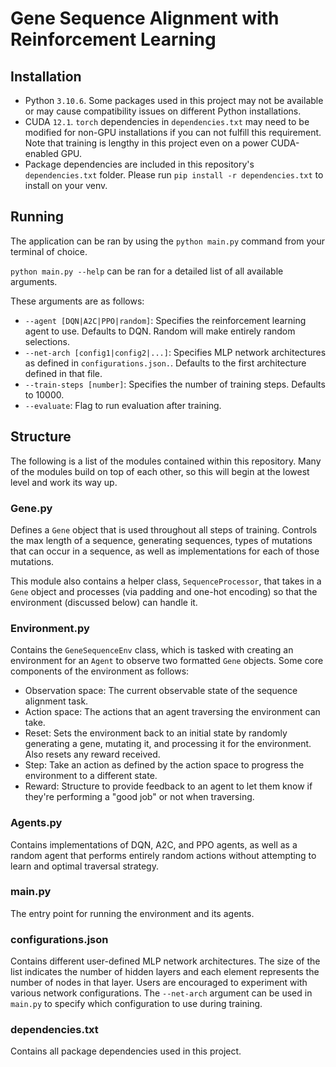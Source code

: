 # Gene Sequence Alignment with Reinforcement Learning

## Installation

- Python `3.10.6`. Some packages used in this project may not be available or may cause compatibility issues on different Python installations.
- CUDA `12.1`. `torch` dependencies in `dependencies.txt` may need to be modified for non-GPU installations if you can not fulfill this requirement. Note that training is lengthy in
this project even on a power CUDA-enabled GPU.
- Package dependencies are included in this repository's `dependencies.txt` folder. Please run  `pip install -r dependencies.txt` to install on your venv.

## Running

The application can be ran by using the `python main.py` command from your terminal of choice.

`python main.py --help` can be ran for a detailed list of all available arguments.

These arguments are as follows:

- `--agent [DQN|A2C|PPO|random]`: Specifies the reinforcement learning agent to use. Defaults to DQN. Random will make entirely random selections.
- `--net-arch [config1|config2|...]`: Specifies MLP network architectures as defined in `configurations.json.`. Defaults to the first architecture defined in that file.
- `--train-steps [number]`: Specifies the number of training steps. Defaults to 10000.
- `--evaluate`: Flag to run evaluation after training.

## Structure

The following is a list of the modules contained within this repository. Many of the modules build on top of each other, so this will begin at the lowest level and work its way up.

### Gene.py

Defines a `Gene` object that is used throughout all steps of training. Controls the max length of a sequence, generating sequences, types of mutations that can occur in a sequence, as well as implementations for each of those mutations.

This module also contains a helper class, `SequenceProcessor`, that takes in a `Gene` object and processes (via padding and one-hot encoding) so that the environment (discussed below) can handle it.

### Environment.py

Contains the `GeneSequenceEnv` class, which is tasked with creating an environment for an `Agent` to observe two formatted `Gene` objects. Some core components of the environment as follows:

- Observation space: The current observable state of the sequence alignment task.
- Action space: The actions that an agent traversing the environment can take.
- Reset: Sets the environment back to an initial state by randomly generating a gene, mutating it, and processing it for the environment. Also resets any reward received.
- Step: Take an action as defined by the action space to progress the environment to a different state.
- Reward: Structure to provide feedback to an agent to let them know if they're performing a "good job" or not when traversing.

### Agents.py

Contains implementations of DQN, A2C, and PPO agents, as well as a random agent that performs entirely random actions without attempting to learn and optimal traversal strategy.

### main.py

The entry point for running the environment and its agents.

### configurations.json

Contains different user-defined MLP network architectures. The size of the list indicates the number of hidden layers and each element represents the number of nodes in that layer. Users are encouraged to experiment with various network configurations. The `--net-arch` argument can be used in `main.py` to specify which configuration to use during training.

### dependencies.txt

Contains all package dependencies used in this project.